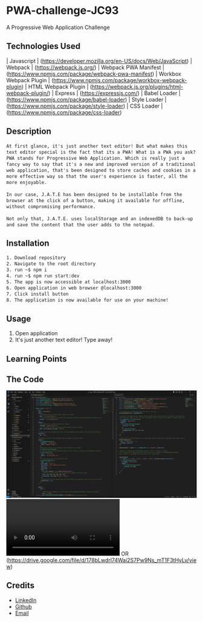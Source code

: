 # PWA-challenge-JC93
A Progressive Web Application Challenge

## Technologies Used
| Javascript                | (https://developer.mozilla.org/en-US/docs/Web/JavaScript)
| Webpack                   | (https://webpack.js.org/)
| Webpack PWA Manifest      | (https://www.npmjs.com/package/webpack-pwa-manifest)
| Workbox Webpack Plugin    | (https://www.npmjs.com/package/workbox-webpack-plugin)
| HTML Webpack Plugin       | (https://webpack.js.org/plugins/html-webpack-plugin/)
| Express                   | (https://expressjs.com/)
| Babel Loader              | (https://www.npmjs.com/package/babel-loader)
| Style Loader              | (https://www.npmjs.com/package/style-loader)
| CSS Loader                | (https://www.npmjs.com/package/css-loader)


## Description

    At first glance, it's just another text editor! But what makes this text editor special is the fact that its a PWA! What is a PWA you ask? PWA stands for Progressive Web Application. Which is really just a fancy way to say that it's a new and improved version of a traditional web application, that's been designed to store caches and cookies in a more effective way so that the user's experience is faster, all the more enjoyable. 

    In our case, J.A.T.E has been designed to be installable from the browser at the click of a button, making it available for offline, without compromising performance. 

    Not only that, J.A.T.E. uses localStorage and an indexedDB to back-up and save the content that the user adds to the notepad. 

## Installation

    1. Download repository
    2. Navigate to the root directory
    3. run ~$ npm i
    4. run ~$ npm run start:dev
    5. The app is now accessible at localhost:3000
    6. Open application in web browser @localhost:3000
    7. Click install button
    8. The application is now available for use on your machine!
  

## Usage
   1. Open application
   2. It's just another text editor! Type away!


## Learning Points
    
## The Code
![the code](./assets/screenshot1.jpg)
![Check out the Walk-through video!](./assets/walkthrough.webm) OR (https://drive.google.com/file/d/178bLwdrl74Wai2S7Pw9Ns_mT1F3tHyLv/view)

## Credits
* [LinkedIn](https://linkedin.com/in/justinchoica)
* [Github](https://github.com/justinschoi93)
* [Email](justinschoi93@gmail.com)
